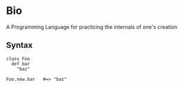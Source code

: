 Bio
===

A Programming Language for practicing the internals of one's creation

Syntax
------
    class Foo
      def bar
        "baz"

    Foo.new.bar   #=> "baz"


